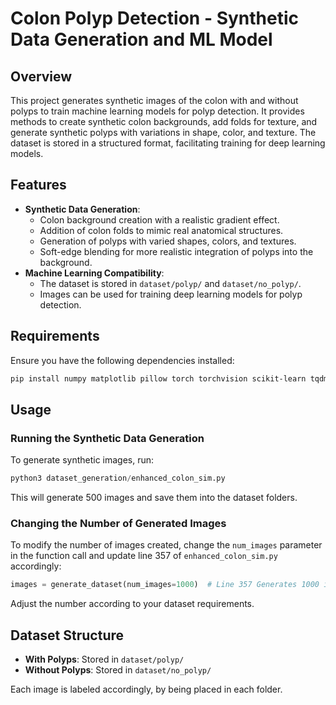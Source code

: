 # Colon Polyp Detection - Synthetic Data Generation and ML Model

## Overview
This project generates synthetic images of the colon with and without polyps to train machine learning models for polyp detection. It provides methods to create synthetic colon backgrounds, add folds for texture, and generate synthetic polyps with variations in shape, color, and texture. The dataset is stored in a structured format, facilitating training for deep learning models.

## Features
- **Synthetic Data Generation**:
  - Colon background creation with a realistic gradient effect.
  - Addition of colon folds to mimic real anatomical structures.
  - Generation of polyps with varied shapes, colors, and textures.
  - Soft-edge blending for more realistic integration of polyps into the background.
- **Machine Learning Compatibility**:
  - The dataset is stored in `dataset/polyp/` and `dataset/no_polyp/`.
  - Images can be used for training deep learning models for polyp detection.

## Requirements
Ensure you have the following dependencies installed:
```bash
pip install numpy matplotlib pillow torch torchvision scikit-learn tqdm
```

## Usage
### Running the Synthetic Data Generation
To generate synthetic images, run:
```python
python3 dataset_generation/enhanced_colon_sim.py
```
This will generate 500 images and save them into the dataset folders.

### Changing the Number of Generated Images
To modify the number of images created, change the `num_images` parameter in the function call and update line 357 of `enhanced_colon_sim.py` accordingly:
```python
images = generate_dataset(num_images=1000)  # Line 357 Generates 1000 images
```
Adjust the number according to your dataset requirements.

## Dataset Structure
- **With Polyps**: Stored in `dataset/polyp/`
- **Without Polyps**: Stored in `dataset/no_polyp/`

Each image is labeled accordingly, by being placed in each folder.